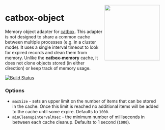 <a href="http://hapijs.com"><img src="https://github.com/hapijs/assets/blob/master/images/family.svg" width="180px" align="right" /></a>

# catbox-object

Memory object adapter for [catbox](https://github.com/hapijs/catbox).
This adapter is not designed to share a common cache between multiple processes (e.g. in a cluster
mode). It uses a single interval timeout to look for expired records and clean them from memory.
Unlike the **catbox-memory** cache, it does not clone objects stored (in either direction) or keep
track of memory usage.

[![Build Status](https://api.travis-ci.org/hapijs/catbox-object.svg?branch=master)](https://travis-ci.org/hapijs/catbox-object)

### Options

- `maxSize` - sets an upper limit on the number of items that can be stored in the
  cache. Once this limit is reached no additional items will be added to the cache
  until some expire. Defaults to `1000`.
- `minCleanupIntervalMsec` - the minimum number of milliseconds in between each cache cleanup.
  Defaults to 1 second (`1000`).
